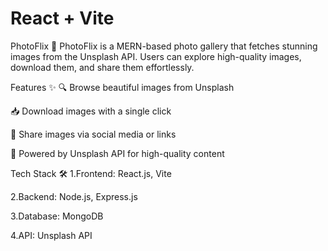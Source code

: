 # React + Vite

PhotoFlix 📸
PhotoFlix is a MERN-based photo gallery that fetches stunning images from the Unsplash API. Users can explore high-quality images, download them, and share them effortlessly.

Features ✨
🔍 Browse beautiful images from Unsplash

📥 Download images with a single click

🔗 Share images via social media or links

📡 Powered by Unsplash API for high-quality content

Tech Stack 🛠️
1.Frontend: React.js, Vite

2.Backend: Node.js, Express.js

3.Database: MongoDB

4.API: Unsplash API